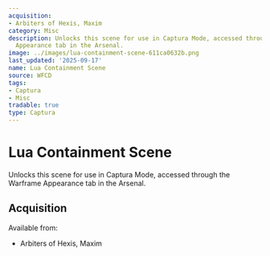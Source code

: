 ```yaml
---
acquisition:
- Arbiters of Hexis, Maxim
category: Misc
description: Unlocks this scene for use in Captura Mode, accessed through the Warframe
  Appearance tab in the Arsenal.
image: ../images/lua-containment-scene-611ca0632b.png
last_updated: '2025-09-17'
name: Lua Containment Scene
source: WFCD
tags:
- Captura
- Misc
tradable: true
type: Captura
---
```


# Lua Containment Scene

Unlocks this scene for use in Captura Mode, accessed through the Warframe Appearance tab in the Arsenal.

## Acquisition

Available from:
- Arbiters of Hexis, Maxim

